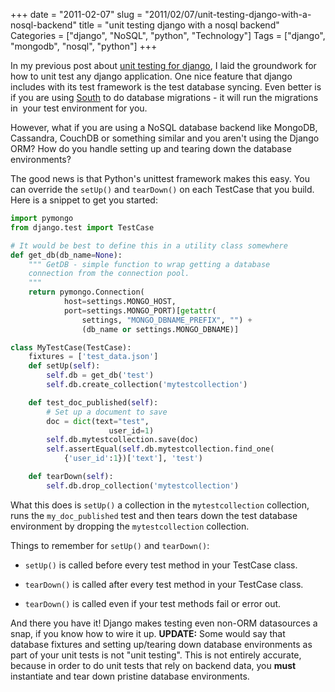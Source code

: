 +++
date = "2011-02-07"
slug = "2011/02/07/unit-testing-django-with-a-nosql-backend"
title = "unit testing django with a nosql backend"
Categories = ["django", "NoSQL", "python", "Technology"]
Tags = ["django", "mongodb", "nosql", "python"]
+++

In my previous post about [unit testing for django](http://www.belchak.com/2011/02/05/unit-testing-your-django-application/), I laid the groundwork for how to unit test any django application. One nice feature that django includes with its test framework is the test database syncing. Even better is if you are using [South](http://www.belchak.com/2011/01/27/django-database-migrations-with-south/) to do database migrations - it will run the migrations in  your test environment for you.

However, what if you are using a NoSQL database backend like MongoDB, Cassandra, CouchDB or something similar and you aren't using the Django ORM? How do you handle setting up and tearing down the database environments?

The good news is that Python's unittest framework makes this easy. You can override the `setUp()` and `tearDown()` on each TestCase that you build. Here is a snippet to get you started:



```python
import pymongo
from django.test import TestCase

# It would be best to define this in a utility class somewhere
def get_db(db_name=None):
    """ GetDB - simple function to wrap getting a database
    connection from the connection pool.
    """
    return pymongo.Connection(
            host=settings.MONGO_HOST,
            port=settings.MONGO_PORT)[getattr(
                settings, "MONGO_DBNAME_PREFIX", "") +
                (db_name or settings.MONGO_DBNAME)]

class MyTestCase(TestCase):
    fixtures = ['test_data.json']
    def setUp(self):
        self.db = get_db('test')
        self.db.create_collection('mytestcollection')

    def test_doc_published(self):
        # Set up a document to save
        doc = dict(text="test",
                      user_id=1)
        self.db.mytestcollection.save(doc)
        self.assertEqual(self.db.mytestcollection.find_one(
            {'user_id':1})['text'], 'test')

    def tearDown(self):
        self.db.drop_collection('mytestcollection')
```

What this does is `setUp()` a collection in the `mytestcollection` collection, runs the `my_doc_published` test and then tears down the test database environment by dropping the `mytestcollection` collection.

Things to remember for `setUp()` and `tearDown()`:

  * `setUp()` is called before every test method in your TestCase class.


  * `tearDown()` is called after every test method in your TestCase class.


  * `tearDown()` is called even if your test methods fail or error out.



And there you have it! Django makes testing even non-ORM datasources a snap, if you know how to wire it up.
**UPDATE:** Some would say that database fixtures and setting up/tearing down database environments as part of your unit tests is not "unit testing". This is not entirely accurate, because in order to do unit tests that rely on backend data, you **must** instantiate and tear down pristine database environments.
